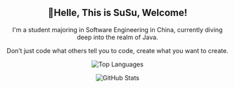 <h2 align="center">👋Helle, This is SuSu, Welcome!</h2>
<p align="center">I'm a student majoring in Software Engineering in China, currently diving deep into the realm of Java.</p>

<p align="center">Don’t just code what others tell you to code, create what you want to create.</p>

<p align="center">
  <img src="https://github-readme-stats.vercel.app/api/top-langs/?username=onsuway&layout=compact&theme=algolia" alt="Top Languages"/>
</p>

<p align="center">
  <img src="https://github-readme-stats.vercel.app/api?username=onsuway&show_icons=true&include_all_commits=true&theme=algolia" alt="GitHub Stats"/>
</p>


